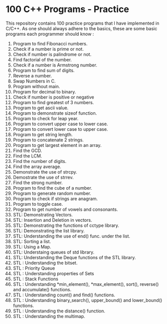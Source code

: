 # **100 C++ Programs - Practice**

This repository contains 100 practice programs that I have implemented in C/C++. As one should always adhere to the basics, these are some basic programs each programmer should know :

1. Program to find Fibonacci numbers.
2. Check if a number is prime or not.
3. Check if number is palindrome or not.
4. Find factorial of the number.
5. Check if a number is Armstrong number.
6. Program to find sum of digits.
7. Reverse a number.
8. Swap Numbers in C.
9. Program without main.
10. Program for decimal to binary.
11. Check if number is positive or negative
12. Program to find greatest of 3 numbers.
13. Program to get ascii value.
14. Program to demonstrate sizeof function.
15. Program to check for leap year.
16. Program to convert upper case to lower case.
17. Program to convert lower case to upper case.
18. Program to get string length.
19. Program to concatenate 2 strings.
20. Program to get largest element in an array.
21. Find the GCD.
22. Find the LCM.
23. Find the number of digits.
24. Find the array average.
25. Demonstrate the use of strcpy.
26. Demostrate the use of strrev.
27. Find the strong number.
28. Program to find the cube of a number.
29. Program to generate random number.
30. Program to check if strings are anagram.
31. Program to toggle case.
32. Program to get number of vowels and consonants.
33. STL: Demonstrating Vectors.
34. STL: Insertion and Deletion in vectors.
35. STL: Demonstrating the functions of cctype library.
36. STL: Demonstrating the list library.
37. STL: Understanding the use of end() func. under the list.
38. STL: Sorting a list.
39. STL: Using a Map.
40. STL: Understaing queues of std library.
41. STL: Understanding the Deque functions of the STL library.
42. STL : Understanding the bitset.
43. STL : Priority Queue
44. STL : Understanding properties of Sets
45. STL : Stack Functions
46. STL : Understanding *min_element(), *max_element(), sort(), reverse() and accumulate() functions. 
47. STL : Understanding count() and find() functions.
48. STL : Understanding binary_search(), upper_bound() and lower_bound() functions.
49. STL : Understanding the distance() function.
50. STL : Understanding the multimap.
